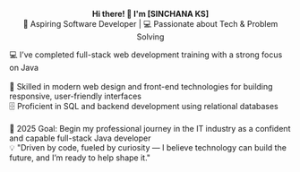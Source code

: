 <p align="center">
  <strong>Hi there! 👋 I'm [SINCHANA KS]</strong><br>
  🚀 Aspiring Software Developer | 💻 Passionate about Tech & Problem Solving
</p>

💻 I’ve completed full-stack web development training with a strong focus on Java<br>  
🎨 Skilled in modern web design and front-end technologies for building responsive, user-friendly interfaces<br>
🗄️ Proficient in SQL and backend development using relational databases<br>  
🎯 2025 Goal: Begin my professional journey in the IT industry as a confident and capable full-stack Java developer<br>
💡 "Driven by code, fueled by curiosity — I believe technology can build the future, and I’m ready to help shape it."<br>
